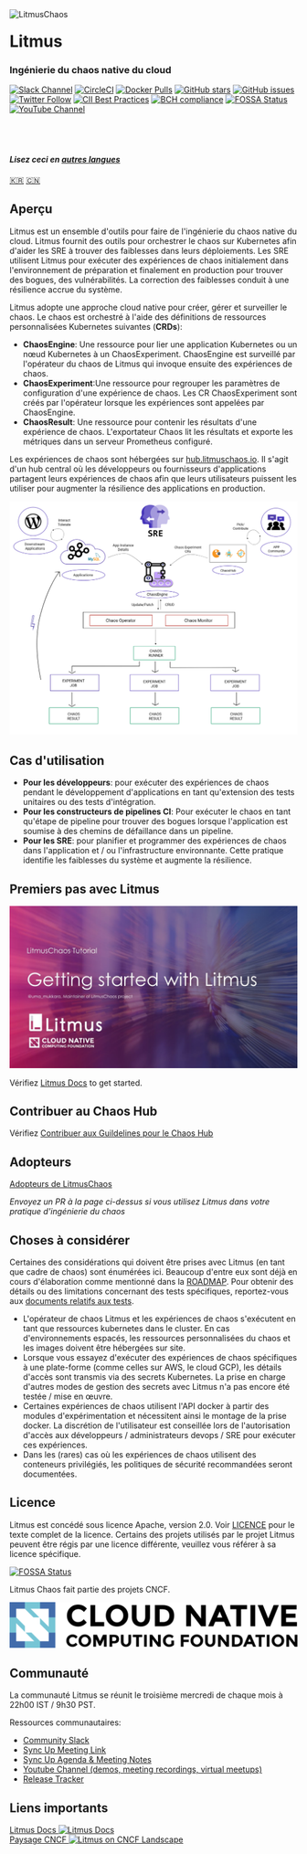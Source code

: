 <img alt="LitmusChaos" src="https://landscape.cncf.io/logos/litmus.svg" width="200" align="left">

# Litmus
### Ingénierie du chaos native du cloud

[![Slack Channel](https://img.shields.io/badge/Slack-Join-purple)](https://slack.litmuschaos.io)
[![CircleCI](https://circleci.com/gh/litmuschaos/litmus/tree/master.svg?style=shield)](https://app.circleci.com/pipelines/github/litmuschaos/litmus)
[![Docker Pulls](https://img.shields.io/docker/pulls/litmuschaos/chaos-operator.svg)](https://hub.docker.com/r/litmuschaos/chaos-operator)
[![GitHub stars](https://img.shields.io/github/stars/litmuschaos/litmus?style=social)](https://github.com/litmuschaos/litmus/stargazers)
[![GitHub issues](https://img.shields.io/github/issues/litmuschaos/litmus)](https://github.com/litmuschaos/litmus/issues)
[![Twitter Follow](https://img.shields.io/twitter/follow/litmuschaos?style=social)](https://twitter.com/LitmusChaos)
[![CII Best Practices](https://bestpractices.coreinfrastructure.org/projects/3202/badge)](https://bestpractices.coreinfrastructure.org/projects/3202)
[![BCH compliance](https://bettercodehub.com/edge/badge/litmuschaos/litmus?branch=master)](https://bettercodehub.com/)
[![FOSSA Status](https://app.fossa.io/api/projects/git%2Bgithub.com%2Flitmuschaos%2Flitmus.svg?type=shield)](https://app.fossa.io/projects/git%2Bgithub.com%2Flitmuschaos%2Flitmus?ref=badge_shield)
[![YouTube Channel](https://img.shields.io/badge/YouTube-Subscribe-red)](https://www.youtube.com/channel/UCa57PMqmz_j0wnteRa9nCaw)
<br><br><br><br>

#### *Lisez ceci en [autres langues](translations/TRANSLATIONS.md)*

[🇰🇷](translations/README-ko.md) [🇨🇳](translations/README-chn.md)

## Aperçu

Litmus est un ensemble d'outils pour faire de l'ingénierie du chaos native du cloud. Litmus fournit des outils pour orchestrer le chaos sur Kubernetes afin d'aider les SRE à trouver des faiblesses dans leurs déploiements. Les SRE utilisent Litmus pour exécuter des expériences de chaos initialement dans l'environnement de préparation et finalement en production pour trouver des bogues, des vulnérabilités. La correction des faiblesses conduit à une résilience accrue du système.

Litmus adopte une approche cloud native pour créer, gérer et surveiller le chaos. Le chaos est orchestré à l'aide des définitions de ressources personnalisées Kubernetes suivantes (**CRDs**):

- **ChaosEngine**: Une ressource pour lier une application Kubernetes ou un nœud Kubernetes à un ChaosExperiment. ChaosEngine est surveillé par l'opérateur du                      chaos de Litmus qui invoque ensuite des expériences de chaos.
- **ChaosExperiment**:Une ressource pour regrouper les paramètres de configuration d'une expérience de chaos. Les CR ChaosExperiment sont créés par l'opérateur                         lorsque les expériences sont appelées par ChaosEngine.
- **ChaosResult**: Une ressource pour contenir les résultats d'une expérience de chaos. L'exportateur Chaos lit les résultats et exporte les métriques dans un                      serveur Prometheus configuré.

Les expériences de chaos sont hébergées sur <a href="https://hub.litmuschaos.io" target="_blank">hub.litmuschaos.io</a>. Il s'agit d'un hub central où les développeurs ou fournisseurs d'applications partagent leurs expériences de chaos afin que leurs utilisateurs puissent les utiliser pour augmenter la résilience des applications en production.

![Flux de travail décisif](/images/litmus-arch_1.png)

## Cas d'utilisation

- **Pour les développeurs**: pour exécuter des expériences de chaos pendant le développement d'applications en tant qu'extension des tests unitaires ou des tests                              d'intégration.
- **Pour les constructeurs de pipelines CI**: Pour exécuter le chaos en tant qu'étape de pipeline pour trouver des bogues lorsque l'application est soumise à des                                               chemins de défaillance dans un pipeline.
- **Pour les SRE**: pour planifier et programmer des expériences de chaos dans l'application et / ou l'infrastructure environnante. Cette pratique identifie les                     faiblesses du système et augmente la résilience.

## Premiers pas avec Litmus

[![IMAGE ALT TEXT](images/maxresdefault.jpg)](https://youtu.be/W5hmNbaYPfM)

Vérifiez <a href="https://docs.litmuschaos.io/docs/next/getstarted.html" target="_blank">Litmus Docs</a> to get started.

## Contribuer au Chaos Hub

Vérifiez  <a href="https://github.com/litmuschaos/community-charts/blob/master/CONTRIBUTING.md" target="_blank">Contribuer aux Guildelines pour le Chaos Hub</a>

## Adopteurs

 <a href="https://github.com/litmuschaos/litmus/blob/master/ADOPTERS.md" target="_blank">Adopteurs de LitmusChaos</a>

_Envoyez un PR à la page ci-dessus si vous utilisez Litmus dans votre pratique d'ingénierie du chaos_

## Choses à considérer

Certaines des considérations qui doivent être prises avec Litmus (en tant que cadre de chaos) sont énumérées ici. Beaucoup d'entre eux sont déjà en cours d'élaboration comme mentionné dans la [ROADMAP](./ROADMAP.md). Pour obtenir des détails ou des limitations concernant des tests spécifiques, reportez-vous aux [documents relatifs aux tests](https://docs.litmuschaos.io/docs/pod-delete/).

- L'opérateur de chaos Litmus et les expériences de chaos s'exécutent en tant que ressources kubernetes dans le cluster. En cas d'environnements espacés, les       ressources personnalisées du chaos et les images doivent être hébergées sur site.
- Lorsque vous essayez d'exécuter des expériences de chaos spécifiques à une plate-forme (comme celles sur AWS, le cloud GCP), les détails d'accès sont transmis   via des secrets Kubernetes. La prise en charge d'autres modes de gestion des secrets avec Litmus n'a pas encore été testée / mise en œuvre.
- Certaines expériences de chaos utilisent l'API docker à partir des modules d'expérimentation et nécessitent ainsi le montage de la prise docker. La discrétion   de l'utilisateur est conseillée lors de l'autorisation d'accès aux développeurs / administrateurs devops / SRE pour exécuter ces expériences.
- Dans les (rares) cas où les expériences de chaos utilisent des conteneurs privilégiés, les politiques de sécurité recommandées seront documentées.

## Licence

Litmus est concédé sous licence Apache, version 2.0. Voir [LICENCE](./LICENSE) pour le texte complet de la licence. Certains des projets utilisés par le projet Litmus peuvent être régis par une licence différente, veuillez vous référer à sa licence spécifique.

[![FOSSA Status](https://app.fossa.io/api/projects/git%2Bgithub.com%2Flitmuschaos%2Flitmus.svg?type=large)](https://app.fossa.io/projects/git%2Bgithub.com%2Flitmuschaos%2Flitmus?ref=badge_large)

Litmus Chaos fait partie des projets CNCF.

[![CNCF](https://github.com/cncf/artwork/blob/master/other/cncf/horizontal/color/cncf-color.png)](https://landscape.cncf.io/selected=litmus)

## Communauté

La communauté Litmus se réunit le troisième mercredi de chaque mois à 22h00 IST / 9h30 PST.

Ressources communautaires:

- [Community Slack](https://slack.litmuschaos.io)
- [Sync Up Meeting Link](https://zoom.us/j/91358162694)
- [Sync Up Agenda & Meeting Notes](https://hackmd.io/a4Zu_sH4TZGeih-xCimi3Q)
- [Youtube Channel (demos, meeting recordings, virtual meetups)](https://www.youtube.com/channel/UCa57PMqmz_j0wnteRa9nCaw)
- [Release Tracker](https://github.com/litmuschaos/litmus/milestones)

## Liens importants
<a href="https://docs.litmuschaos.io">
  Litmus Docs <img src="https://avatars0.githubusercontent.com/u/49853472?s=200&v=4" alt="Litmus Docs" height="15">
</a>
<br>
<a href="https://landscape.cncf.io/selected=litmus">
  Paysage CNCF <img src="https://landscape.cncf.io/images/left-logo.svg" alt="Litmus on CNCF Landscape" height="15">
</a>
